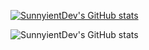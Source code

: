 [![SunnyientDev's GitHub stats](https://github-readme-stats.vercel.app/api?username=SunnyientDev)](https://github.com/SunnyientDev/all_courses)

![SunnyientDev's GitHub stats](https://github-readme-stats.vercel.app/api?username=SunnyientDev&hide=contribs,prs)

